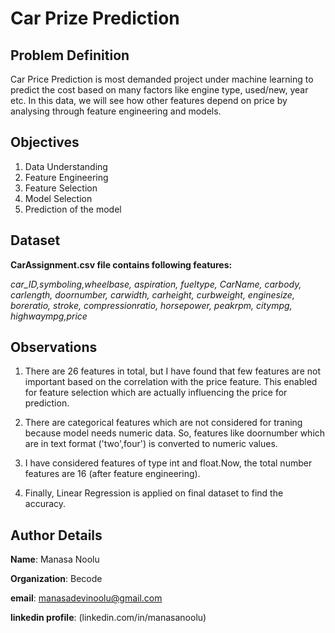 # Car Prize Prediction

## Problem Definition  

Car Price Prediction is most demanded project under machine learning to predict the cost based on many factors like engine type, used/new, year etc.
In this data, we will see how other features depend on price by analysing through feature engineering and models. 

## Objectives

1. Data Understanding
2. Feature Engineering
3. Feature Selection
4. Model Selection
5. Prediction of the model

## Dataset

<b> CarAssignment.csv file contains following features:</b>
  
<i>car_ID,symboling,wheelbase, aspiration, fueltype, CarName, carbody, carlength, doornumber, carwidth, carheight, curbweight, enginesize, boreratio, stroke, compressionratio, horsepower, peakrpm, citympg, highwaympg,price</i>
  
## Observations

1. There are 26 features in total, but I have found that few features are not important based on the correlation with the price feature. This enabled for feature selection which are actually influencing the price for prediction.

2. There are categorical features which are not considered for traning because model needs numeric data. So, features like doornumber which are in text format ('two',four') is converted to numeric values. 

3. I have considered features of type int and float.Now, the total number features are 16 (after feature engineering).

4. Finally, Linear Regression is applied on final dataset to find the accuracy.

## Author Details

<b>Name</b>:  Manasa Noolu

<b>Organization</b>:  Becode

<b>email</b>:  manasadevinoolu@gmail.com

<b>linkedin profile</b>:  (linkedin.com/in/manasanoolu)

